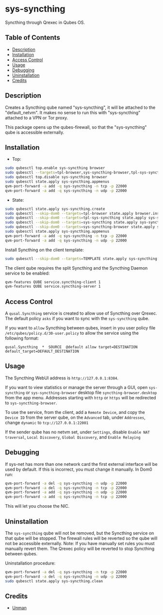 # sys-syncthing

Syncthing through Qrexec in Qubes OS.

## Table of Contents

* [Description](#description)
* [Installation](#installation)
* [Access Control](#access-control)
* [Usage](#usage)
* [Debugging](#debugging)
* [Uninstallation](#uninstallation)
* [Credits](#credits)

## Description

Creates a Syncthing qube named "sys-syncthing", it will be attached to the
"default_netvm". It makes no sense to run this with "sys-syncthing" attached
to a VPN or Tor proxy.

This package opens up the qubes-firewall, so that the "sys-syncthing" qube is
accessible externally.

## Installation

- Top:
```sh
sudo qubesctl top.enable sys-syncthing browser
sudo qubesctl --targets=tpl-browser,sys-syncthing-browser,tpl-sys-syncthing,sys-syncthing state.apply
sudo qubesctl top.disable sys-syncthing browser
sudo qubesctl state.apply sys-syncthing.appmenus
qvm-port-forward -a add -q sys-syncthing -n tcp -p 22000
qvm-port-forward -a add -q sys-syncthing -n udp -p 22000
```

- State:
<!-- pkg:begin:post-install -->
```sh
sudo qubesctl state.apply sys-syncthing.create
sudo qubesctl --skip-dom0 --targets=tpl-browser state.apply browser.install
sudo qubesctl --skip-dom0 --targets=tpl-sys-syncthing state.apply sys-syncthing.install
sudo qubesctl --skip-dom0 --targets=sys-syncthing state.apply sys-syncthing.configure
sudo qubesctl --skip-dom0 --targets=sys-syncthing-browser state.apply sys-syncthing.configure-browser
sudo qubesctl state.apply sys-syncthing.appmenus
qvm-port-forward -a add -q sys-syncthing -n tcp -p 22000
qvm-port-forward -a add -q sys-syncthing -n udp -p 22000
```
<!-- pkg:end:post-install -->

Install Syncthing on the client template:
```sh
sudo qubesctl --skip-dom0 --targets=TEMPLATE state.apply sys-syncthing.install-client
```

The client qube requires the split Syncthing and the Syncthing Daemon service
to be enabled:
```sh
qvm-features QUBE service.syncthing-client 1
qvm-features QUBE service.syncthing-server 1
```

## Access Control

A `qusal.Syncthing` service is created to allow use of Syncthing over
Qrexec. The default policy `asks` if you want to sync with the `sys-syncthing`
qube.

If you want to `allow` Syncthing between qubes, insert in you user policy file
`/etc/qubes/policy.d/30-user.policy` to allow the service using the following
format:
```qrexecpolicy
qusal.Syncthing  *  SOURCE  @default allow target=DESTINATION default_target=DEFAULT_DESTINATION
```

## Usage

The Syncthing WebUI address is `http://127.0.0.1:8384`.

If you want to view statistics or manage the server through a GUI, open
`sys-syncthing` or `sys-syncthing-browser` desktop file
`syncthing-browser.desktop` from the app menu. Addresses starting with `http`
or `https` will be redirected to `sys-syncthing-browser`.

To use the service, from the client, add a `Remote Device`, and copy the
`Device ID` from the server qube, on the `Advanced` tab, under `Addresses`,
change `dynamic` to `tcp://127.0.0.1:22001`

If the sender qube has no netvm set, under `Settings`, disable `Enable NAT
traversal`, `Local Discovery`, `Global Discovery`, and `Enable Relaying`

## Debugging

If sys-net has more than one network card the first external interface will be
used by default.  If this is incorrect, you must change it manually. In Dom0
run:
```sh
qvm-port-forward -a del -q sys-syncthing -n udp -p 22000
qvm-port-forward -a del -q sys-syncthing -n tcp -p 22000
qvm-port-forward -a add -q sys-syncthing -n udp -p 22000
qvm-port-forward -a add -q sys-syncthing -n tcp -p 22000
```
This will let you choose the NIC.

## Uninstallation

The `sys-syncthing` qube will not be removed, but the Syncthing service on
that qube will be stopped. The firewall rules will be reverted so the qube
will not be accessible externally. Note: If you have manually set rules you
must manually revert them. The Qrexec policy will be reverted to stop
Syncthing between qubes.

Uninstallation procedure:
<!-- pkg:begin:preun-uninstall -->
```sh
qvm-port-forward -a del -q sys-syncthing -n tcp -p 22000
qvm-port-forward -a del -q sys-syncthing -n udp -p 22000
sudo qubesctl state.apply sys-syncthing.clean
```
<!-- pkg:end:preun-uninstall -->

## Credits

- [Unman](https://github.com/unman/shaker/tree/main/syncthing)

